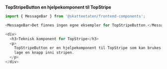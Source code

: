 **TopStripeButton en hjelpekomponent til TopStripe**

```js noeditor
import { MessageBar } from '@skatteetaten/frontend-components';

<MessageBar>Det finnes ingen egne eksempler for TopStripeButton.</MessageBar>;
```

```js noeditor beskrivelse
<div>
  <h3>Teknisk komponent for TopStripe</h3>
  <p>
    TopStripeButton er en hjelpekomponent til TopStripe som kan brukes til å
    lage en knapp inni stripen.
  </p>
</div>
```
